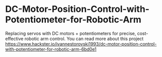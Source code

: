 # DC-Motor-Position-Control-with-Potentiometer-for-Robotic-Arm
Replacing servos with DC motors + potentiometers for precise, cost-effective robotic arm control.
You can read more about this project https://www.hackster.io/ivannestorovski1993/dc-motor-position-control-with-potentiometer-for-robotic-arm-6bd0e1
